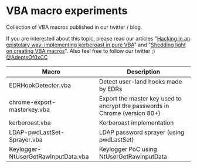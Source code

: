 # VBA macro experiments
Collection of VBA macros published in our twitter / blog. 

If you are interested about this topic, please read our articles "[Hacking in an epistolary way: implementing kerberoast in pure VBA](https://adepts.of0x.cc/kerberoast-vba-macro/)" and "[Shedding light on creating VBA macros](https://adepts.of0x.cc/vba-tools/)". Also feel free to follow our twitter ;) [@AdeptsOf0xCC](https://twitter.com/AdeptsOf0xCC)

| Macro |Description  |
|-|-|
| EDRHookDetector.vba | Detect user-land hooks made by EDRs |
| chrome-export-masterkey.vba | Export the master key used to encrypt the passwords in Chrome (version 80+) |
| kerberoast.vba | Kerberoast implementation |
| LDAP-pwdLastSet-Sprayer.vba | LDAP password sprayer (using pwdLastSet) |
| Keylogger-NtUserGetRawInputData.vba | Keylogger PoC using NtUserGetRawInputData | 
